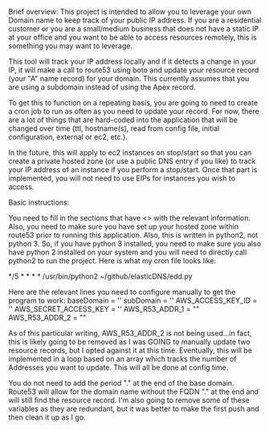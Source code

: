 Brief overview:
This project is intended to allow you to leverage your own Domain name to keep track of your public IP address. If you are a
residential customer or you are a small/medium business that does not have a static IP at your office and you want to be able
to access resources remotely, this is something you may want to leverage.

This tool will track your IP address locally and if it detects a change in your IP, it will make a call to route53 using boto
and update your resource record (your "A" name record) for your domain. This currently assumes that you are using a subdomain instead of using the Apex record.

To get this to function on a repeating basis, you are going to need to create a cron job to run as often as you need to update your record. For now, there are a lot of things that are hard-coded into the application that will be changed over time (ttl, hostname(s), read from config file, initial configuration, external or ec2, etc.).

In the future, this will apply to ec2 instances on stop/start so that you can create a private hosted zone (or use a public DNS entry if you like) to track your IP address of an instance if you perform a stop/start. Once that part is implemented, you will not need to use EIPs for instances you wish to access.

Basic instructions:

You need to fill in the sections that have <> with the relevant information. Also, you need to make sure you have set up your hosted zone within route53 prior to running this application. Also, this is written in python2, not python 3. So, if you have python 3 installed, you need to make sure you also have python 2 installed on your system and you will need to directly call python2 to run the project. Here is what my cron file looks like:

*/5 * * * * <username> /usr/bin/python2 ~/github/elasticDNS/edd.py

Here are the relevant lines you need to configure manually to get the program to work:
baseDomain = '<Enter base domain here>'
subDomain = '<enter subdomain here>'
AWS_ACCESS_KEY_ID = '<Enter AWS_ACCESS_KEY_ID HERE>'
AWS_SECRET_ACCESS_KEY = '<Enter AWS_SECRET_ACCESS_KEY HERE>'
AWS_R53_ADDR_1 = "<Enter first address to update>"
AWS_R53_ADDR_2 = "<Enter second address to update>"

As of this particular writing, AWS_R53_ADDR_2 is not being used...in fact, this is likely going to be removed as I was GOING to manually update two resource records, but I opted against it at this time. Eventually, this will be implemented in a loop based on an array which tracks the number of Addresses you want to update. This will all be done at config time.

You do not need to add the period "." at the end of the base domain. Route53 will allow for the domain name without the FQDN "." at the end and will still find the resource record. I'm also going to remove some of these variables as they are redundant, but it was better to make the first push and then clean it up as I go.
